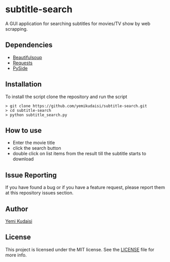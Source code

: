 # subtitle-search

A GUI application for searching subtitles for movies/TV show by web scrapping.

## Dependencies
+ [Beautifulsoup](https://pypi.python.org/pypi/BeautifulSoup)
+ [Requests](https://pypi.python.org/pypi/requests)
+ [PySide](https://pypi.python.org/pypi/PySide)

## Installation
To install the script clone the repository and run the script
```
> git clone https://github.com/yemikudaisi/subtitle-search.git
> cd subtitle-search
> python subtitle_search.py
```
## How to use
+ Enter the movie title
+ click the search button
+ double click on list items from the result till the subtitle starts to download

## Issue Reporting

If you have found a bug or if you have a feature request, please report them at this repository issues section.

## Author

[Yemi Kudaisi](https://github.com/yemikudaisi)

## License

This project is licensed under the MIT license. See the [LICENSE](LICENSE) file for more info.
